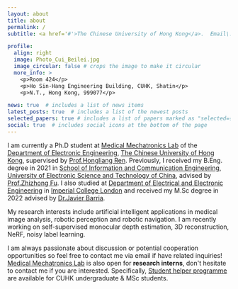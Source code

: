 ```yaml
---
layout: about
title: about
permalink: /
subtitle: <a href='#'>The Chinese University of Hong Kong</a>.  Email\: beileicui AT link.cuhk.edu.hk

profile:
  align: right
  image: Photo_Cui_Beilei.jpg
  image_circular: false # crops the image to make it circular
  more_info: >
    <p>Room 424</p>
    <p>Ho Sin-Hang Engineering Building, CUHK, Shatin</p>
    <p>N.T., Hong Kong, 999077</p>

news: true  # includes a list of news items
latest_posts: true  # includes a list of the newest posts
selected_papers: true # includes a list of papers marked as "selected={true}"
social: true  # includes social icons at the bottom of the page
---
```


I am currently a Ph.D student at [Medical Mechatronics Lab](http://www.labren.org/mm/) of the [Department of Electronic Engineering](https://www.ee.cuhk.edu.hk/en-gb/), [The Chinese University of Hong Kong](https://www.cuhk.edu.hk/chinese/index.html), supervised by [Prof.Hongliang Ren](https://www.ee.cuhk.edu.hk/en-gb/people/academic-staff/professors/prof-ren-hongliang). Previously, I received my B.Eng. degree in 2021 in [School of Information and Communication Engineering](https://www.sice.uestc.edu.cn/), [University of Electronic Science and Technology of China](https://www.uestc.edu.cn/), advised by [Prof.Zhizhong Fu](https://www.sice.uestc.edu.cn/info/1450/11711.htm). I also studied at [Department of Electrical and Electronic Engineering](https://www.imperial.ac.uk/electrical-engineering/) in [Imperial College London](https://www.imperial.ac.uk/) and received my M.Sc degree in 2022 advised by [Dr.Javier Barria](https://www.imperial.ac.uk/people/j.barria).

My research interests include artificial intelligent applications in medical image analysis, robotic perception and robotic navigation. I am recently working on self-supervised monocular depth estimation, 3D reconstruction, NeRF, noisy label learning.

I am always passionate about discussion or potential cooperation opportunities so feel free to contact me via email if have related inquiries! [Medical Mechatronics Lab](http://www.labren.org/mm/) is also open for __research interns__, don't hesitate to contact me if you are interested. Specifically, [Student helper programme](https://www.osa.cuhk.edu.hk/flourishingcuhk/student-helper-engagement-scheme/for-students/) are available for CUHK undergraduate & MSc students.
